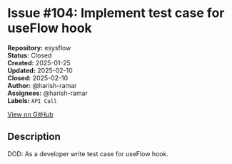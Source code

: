 # Issue #104: Implement test case for useFlow hook

**Repository:** esysflow  
**Status:** Closed  
**Created:** 2025-01-25  
**Updated:** 2025-02-10  
**Closed:** 2025-02-10  
**Author:** @harish-ramar  
**Assignees:** @harish-ramar  
**Labels:** `API Call`  

[View on GitHub](https://github.com/Simtestlab/esysflow/issues/104)

## Description

DOD: As a developer write test case for useFlow hook.